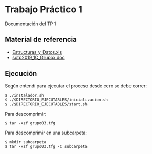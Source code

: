 # Trabajo Práctico 1
Documentación del TP 1

## Material de referencia
* [Estructuras_y_Datos.xls](https://drive.google.com/file/d/0BxKJAFKQWp8US1pDMFdZRi1TM3JvSmZMSUFYTDBwWjRDMjQw/view?usp=sharing)
* [sotp2019_1C_Grupox.doc](https://drive.google.com/file/d/0BxKJAFKQWp8UaHZHVmdIR2gyLVI5dkV5ZzlQLURxYU5EYnRF/view?usp=sharing)

## Ejecución
Según entendí para ejecutar el proceso desde cero se debe correr:

    $ ./instalador.sh
    $ ./$DIRECTORIO_EJECUTABLES/inicializacion.sh
    $ ./$DIRECTORIO_EJECUTABLES/start.sh

Para descomprimir:

    $ tar -xzf grupo03.tfg

Para descomprimir en una subcarpeta:

    $ mkdir subcarpeta
    $ tar -xzf grupo03.tfg -C subcarpeta
